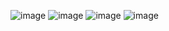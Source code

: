 ![image](https://github.com/user-attachments/assets/266b970f-85b0-4988-99f5-23bb06cbe346)
![image](https://github.com/user-attachments/assets/983e099a-f558-4474-b949-59016b9576c9)
![image](https://github.com/user-attachments/assets/37b2ffa5-b2bc-43bb-b293-ae2291b33716)
![image](https://github.com/user-attachments/assets/9553bec5-c18e-40be-a3c2-41e0b6f92b0b)
